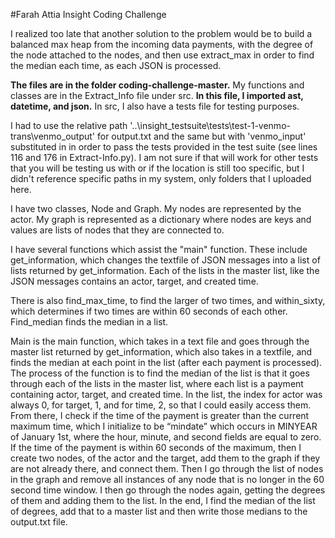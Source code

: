 #Farah Attia Insight Coding Challenge

I realized too late that another solution to the problem would be to build a balanced max heap from the incoming data payments, with the degree of the node attached to the nodes, and then use extract_max in order to find the median each time, as each JSON is processed.

**The files are in the folder coding-challenge-master.** My functions and classes are in the Extract_Info file under src. **In this file, I imported ast, datetime, and json.** In src, I also have a tests file for testing purposes.

I had to use the relative path '..\\insight_testsuite\\tests\\test-1-venmo-trans\\venmo_output' for output.txt and the same but with 'venmo_input' substituted in in order to pass the tests provided in the test suite (see lines 116 and 176 in Extract-Info.py). I am not sure if that will work for other tests that you will be testing us with or if the location is still too specific, but I didn't reference specific paths in my system, only folders that I uploaded here.

I have two classes, Node and Graph. My nodes are represented by the actor. My graph is represented as a dictionary where nodes are keys and values are lists of nodes that they are connected to.

I have several functions which assist the "main" function. These include get_information, which changes the textfile of JSON messages into a list of lists returned by get_information. Each of the lists in the master list, like the JSON messages contains an actor, target, and created time. 

There is also find_max_time, to find the larger of two times, and within_sixty, which determines if two times are within 60 seconds of each other. Find_median finds the median in a list.

Main is the main function, which takes in a text file and goes through the master list returned by get_information, which also takes in a textfile, and finds the median at each point in the list (after each payment is processed). The process of the function is to find the median of the list is that it goes through each of the lists in the master list, where each list is a payment containing actor, target, and created time. In the list, the index for actor was always 0, for target, 1, and for time, 2, so that I could easily access them. From there, I check if the time of the payment is greater than the current maximum time, which I initialize to be “mindate” which occurs in MINYEAR of January 1st, where the hour, minute, and second fields are equal to zero. If the time of the payment is within 60 seconds of the maximum, then I create two nodes, of the actor and the target, add them to the graph if they are not already there, and connect them. Then I go through the list of nodes in the graph and remove all instances of any node that is no longer in the 60 second time window. I then go through the nodes again, getting the degrees of them and adding them to the list. In the end, I find the median of the list of degrees, add that to a master list and then write those medians to the output.txt file.
